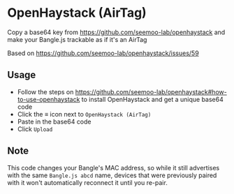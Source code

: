 # OpenHaystack (AirTag)

Copy a base64 key from https://github.com/seemoo-lab/openhaystack and make your Bangle.js trackable as if it's an AirTag

Based on https://github.com/seemoo-lab/openhaystack/issues/59

## Usage

* Follow the steps on https://github.com/seemoo-lab/openhaystack#how-to-use-openhaystack to install OpenHaystack and get a unique base64 code
* Click the ≡ icon next to `OpenHaystack (AirTag)`
* Paste in the base64 code
* Click `Upload`

## Note

This code changes your Bangle's MAC address, so while it still advertises with
the same `Bangle.js abcd` name, devices that were previously paired with it
won't automatically reconnect it until you re-pair.
